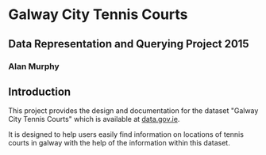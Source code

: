 # Galway City Tennis Courts
## Data Representation and Querying Project 2015
### Alan Murphy

## Introduction
This project provides the design and documentation for the dataset "Galway City Tennis Courts" which is available at [data.gov.ie](http://data.gov.ie).

It is designed to help users easily find information on locations of tennis courts in galway with the help of the information within this dataset.


